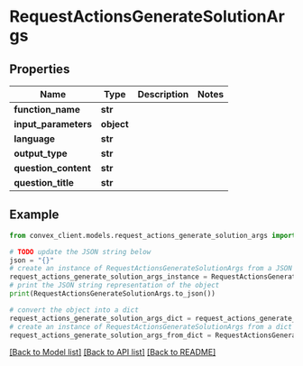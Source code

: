 # RequestActionsGenerateSolutionArgs


## Properties

Name | Type | Description | Notes
------------ | ------------- | ------------- | -------------
**function_name** | **str** |  | 
**input_parameters** | **object** |  | 
**language** | **str** |  | 
**output_type** | **str** |  | 
**question_content** | **str** |  | 
**question_title** | **str** |  | 

## Example

```python
from convex_client.models.request_actions_generate_solution_args import RequestActionsGenerateSolutionArgs

# TODO update the JSON string below
json = "{}"
# create an instance of RequestActionsGenerateSolutionArgs from a JSON string
request_actions_generate_solution_args_instance = RequestActionsGenerateSolutionArgs.from_json(json)
# print the JSON string representation of the object
print(RequestActionsGenerateSolutionArgs.to_json())

# convert the object into a dict
request_actions_generate_solution_args_dict = request_actions_generate_solution_args_instance.to_dict()
# create an instance of RequestActionsGenerateSolutionArgs from a dict
request_actions_generate_solution_args_from_dict = RequestActionsGenerateSolutionArgs.from_dict(request_actions_generate_solution_args_dict)
```
[[Back to Model list]](../README.md#documentation-for-models) [[Back to API list]](../README.md#documentation-for-api-endpoints) [[Back to README]](../README.md)


